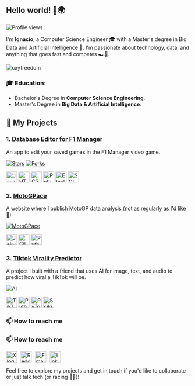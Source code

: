 ## Hello world! 👋🌍

![Profile views](https://komarev.com/ghpvc/?username=IUrreta&color=blue)

I'm **Ignacio**, a Computer Science Engineer 🎓 with a Master's degree in Big Data and Artificial Intelligence 🧠. I'm passionate about technology, data, and anything that goes fast and competes 🏎️🏁. 

<p><img src="https://github-readme-stats.vercel.app/api?username=IUrreta&theme=onedark&hide_border=false&include_all_commits=false&count_private=false" alt="cxyfreedom" /></p>

### 🎓 Education:
- Bachelor's Degree in **Computer Science Engineering**.
- Master's Degree in **Big Data & Artificial Intelligence**.


## 🚀 My Projects

### 1. [Database Editor for F1 Manager](https://github.com/IUrreta/DatabaseEditor)
An app to edit your saved games in the F1 Manager video game.

[![Stars](https://img.shields.io/github/stars/IUrreta/DatabaseEditor?style=social)](https://github.com/IUrreta/DatabaseEditor)
[![Forks](https://img.shields.io/github/forks/IUrreta/DatabaseEditor?style=social)](https://github.com/IUrreta/DatabaseEditor)

<p>
  <img src="https://img.shields.io/badge/JavaScript-F7DF1E?style=for-the-badge&logo=javascript&logoColor=black" alt="JavaScript logo" height="30"/>
  <img src="https://img.shields.io/badge/HTML-E34F26?style=for-the-badge&logo=html5&logoColor=white" alt="HTML logo" height="30"/>
  <img src="https://img.shields.io/badge/CSS-1572B6?style=for-the-badge&logo=css3&logoColor=white" alt="CSS logo" height="30"/>
  <img src="https://img.shields.io/badge/Python-3776AB?style=for-the-badge&logo=python&logoColor=white" alt="Python logo" height="30"/>
  <img src="https://img.shields.io/badge/Electron-47848F?style=for-the-badge&logo=electron&logoColor=white" alt="Electron logo" height="30"/>
  <img src="https://img.shields.io/badge/SQL-4479A1?style=for-the-badge&logo=sqlite&logoColor=white" alt="SQL logo" height="30"/>
</p>


### 2. [MotoGPace](https://iurreta.github.io/MotoGPace/)
A website where I publish MotoGP data analysis (not as regularly as I'd like🤪).

[![MotoGPace](https://img.shields.io/badge/MotoGPace-Data%20Analytics-blue)](https://iurreta.github.io/MotoGPace/)

<p>
  <img src="https://img.shields.io/badge/Jekyll-CC0000?style=for-the-badge&logo=jekyll&logoColor=white" alt="Jekyll logo" height="30"/>
  <img src="https://img.shields.io/badge/GitHub_Pages-222222?style=for-the-badge&logo=github&logoColor=white" alt="GitHub Pages logo" height="30"/>
  <img src="https://img.shields.io/badge/Python-3776AB?style=for-the-badge&logo=python&logoColor=white" alt="Python logo" height="30"/>
</p>

### 3. [Tiktok Virality Predictor](https://github.com/juanls1/TikTok-Virality-Predictor)
A project I built with a friend that uses AI for image, text, and audio to predict how viral a TikTok will be.

[![AI](https://img.shields.io/badge/AI-Driven%20by%20AI-brightgreen)](https://github.com/juanls1/TikTok-Virality-Predictor)

<p>
  <img src="https://img.shields.io/badge/TikTok-000000?style=for-the-badge&logo=tiktok&logoColor=white" alt="TikTok logo" height="30"/>
  <img src="https://img.shields.io/badge/Python-3776AB?style=for-the-badge&logo=python&logoColor=white" alt="Python logo" height="30"/>
  <img src="https://img.shields.io/badge/PyTorch-EE4C2C?style=for-the-badge&logo=pytorch&logoColor=white" alt="PyTorch logo" height="30"/>
  <img src="https://img.shields.io/badge/ScikitLearn-F7931E?style=for-the-badge&logo=scikitlearn&logoColor=white" alt="Scikit-learn logo" height="30"/>
</p>



### 📫 How to reach me

### 📫 How to reach me

<p style="display: flex; gap: 10px;">
  <a href="https://x.com/ignaciourreta_" target="_blank" style="text-decoration: none;">
    <img src="https://img.shields.io/badge/X-000000?style=for-the-badge&logo=x&logoColor=white" alt="X logo" height="30"/>
  </a>
  <a href="https://www.reddit.com/user/ignaciourreta/" target="_blank" style="text-decoration: none;">
    <img src="https://img.shields.io/badge/Reddit-FF4500?style=for-the-badge&logo=reddit&logoColor=white" alt="Reddit logo" height="30"/>
  </a>
  <a href="mailto:ignacioutato@gmail.com" target="_blank" style="text-decoration: none;">
    <img src="https://img.shields.io/badge/Email-D14836?style=for-the-badge&logo=gmail&logoColor=white" alt="Email logo" height="30"/>
  </a>
  <a href="https://www.linkedin.com/in/ignacio-urretavizcaya-tato-2345a4259/" target="_blank" style="text-decoration: none;">
    <img src="https://img.shields.io/badge/LinkedIn-0077B5?style=for-the-badge&logo=linkedin&logoColor=white" alt="LinkedIn logo" height="30"/>
  </a>
</p>


Feel free to explore my projects and get in touch if you'd like to collaborate or just talk tech (or racing 🚗💨)!



